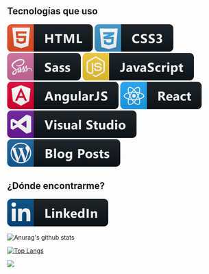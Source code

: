 ## **Tecnologías que uso**
<p>
<img src="https://github.com/MikeCodesDotNET/ColoredBadges/blob/master/svg/dev/languages/html.svg" />
<img src="https://github.com/MikeCodesDotNET/ColoredBadges/blob/master/svg/dev/languages/css3.svg" />
<img src="https://github.com/MikeCodesDotNET/ColoredBadges/blob/master/svg/dev/languages/sass.svg" />
<img src="https://github.com/MikeCodesDotNET/ColoredBadges/blob/master/svg/dev/languages/js.svg" />
<img src="https://github.com/MikeCodesDotNET/ColoredBadges/blob/master/svg/dev/frameworks/angular.svg" />
<img src="https://github.com/MikeCodesDotNET/ColoredBadges/blob/master/svg/dev/frameworks/react.svg" />
<img src="https://github.com/MikeCodesDotNET/ColoredBadges/blob/master/svg/dev/tools/visualstudio.svg" />
<img src="https://github.com/MikeCodesDotNET/ColoredBadges/blob/master/svg/blogs/wordpress.svg" />
</p>

## **¿Dónde encontrarme?**
<p>
  <a href="https://www.linkedin.com/in/jamartif/" Target="_blank" ><img src="https://github.com/MikeCodesDotNET/ColoredBadges/blob/master/svg/social/linkedin.svg" /></a>
</p>

![Anurag's github stats](https://github-readme-stats.vercel.app/api?username=sthifer&show_icons=true&theme=default)

[![Top Langs](https://github-readme-stats.vercel.app/api/top-langs/?username=anuraghazra&layout=compact)](https://github.com/anuraghazra/github-readme-stats)

![](https://komarev.com/ghpvc/?username=sthifer&color=blueviolet&style=flat-square&label=Visitas+a+mi+perfil)
